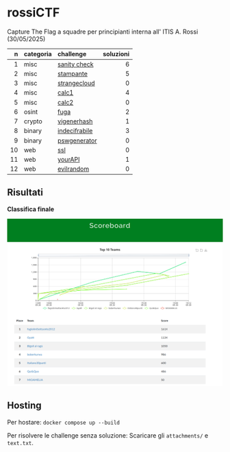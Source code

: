 # rossiCTF
Capture The Flag a squadre per principianti interna all' ITIS A. Rossi (30/05/2025)

|   n | categoria | challenge                                                                                        |  soluzioni   |
| --: | :-------- | :----------------------------------------------------------------------------------------------- | -----------: |
|   1 | misc      | [sanity check](https://github.com/tommasotode/rossiCTF/tree/main/challs/misc/sanitycheck)        |            6 |
|   2 | misc      | [stampante](https://github.com/tommasotode/rossiCTF/tree/main/challs/misc/stampante)             |            5 |
|   3 | misc      | [strangecloud](https://github.com/tommasotode/rossiCTF/tree/main/challs/misc/strangecloud)       |            0 |
|   4 | misc      | [calc1](https://github.com/tommasotode/rossiCTF/tree/main/challs/misc/calc1)                     |            4 |
|   5 | misc      | [calc2](https://github.com/tommasotode/rossiCTF/tree/main/challs/misc/stampante)                 |            0 |
|   6 | osint     | [fuga](https://github.com/tommasotode/rossiCTF/tree/main/challs/misc/fuga)                       |            2 |
|   7 | crypto    | [vigenerhash](https://github.com/tommasotode/rossiCTF/tree/main/challs/crypto/vigenerhash)       |            1 |
|   8 | binary    | [indecifrabile](https://github.com/tommasotode/rossiCTF/tree/main/challs/binary/indecifrabile)   |            3 |
|   9 | binary    | [pswgenerator](https://github.com/tommasotode/rossiCTF/tree/main/challs/binary/pswgenerator)     |            0 |
|  10 | web       | [ssl](https://github.com/tommasotode/rossiCTF/tree/main/challs/web/ssl)                          |            0 |
|  11 | web       | [yourAPI](https://github.com/tommasotode/rossiCTF/tree/main/challs/web/yourAPI)                  |            1 |
|  12 | web       | [evilrandom](https://github.com/tommasotode/rossiCTF/tree/main/challs/web/evilrandom)            |            0 |

## Risultati
**Classifica finale**

![classifica](classifica.png)


## Hosting
Per hostare:
`docker compose up --build`

Per risolvere le challenge senza soluzione:
Scaricare gli `attachments/` e `text.txt`.